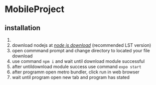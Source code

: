 # MobileProject

    

## installation

1. 
2. download nodejs at *[node js download](https://nodejs.org/en/)* (recommended LST version)
3. open commmand prompt and change directory to located your file download
4. use command ``` npm i ``` and wait until download module successful
5. after untildownload module success use command ``` expo start ```
6. after programm open metro bundler, click run in web browser
7. wait until program open new tab and program has stated
